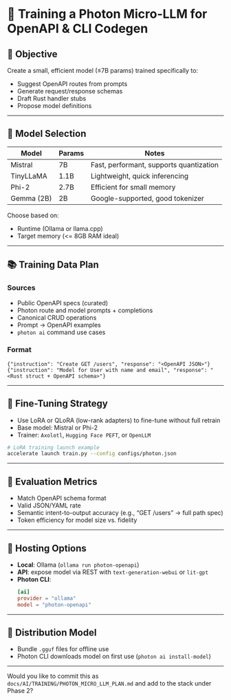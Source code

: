 # 🤖 Training a Photon Micro-LLM for OpenAPI & CLI Codegen

## 🧭 Objective

Create a small, efficient model (≤7B params) trained specifically to:
- Suggest OpenAPI routes from prompts
- Generate request/response schemas
- Draft Rust handler stubs
- Propose model definitions

---

## 🧱 Model Selection

| Model        | Params | Notes                     |
|--------------|--------|---------------------------|
| Mistral      | 7B     | Fast, performant, supports quantization |
| TinyLLaMA    | 1.1B   | Lightweight, quick inferencing |
| Phi-2        | 2.7B   | Efficient for small memory |
| Gemma (2B)   | 2B     | Google-supported, good tokenizer |

Choose based on:
- Runtime (Ollama or llama.cpp)
- Target memory (<= 8GB RAM ideal)

---

## 📚 Training Data Plan

### Sources
- Public OpenAPI specs (curated)
- Photon route and model prompts + completions
- Canonical CRUD operations
- Prompt → OpenAPI examples
- `photon ai` command use cases

### Format

```jsonl
{"instruction": "Create GET /users", "response": "<OpenAPI JSON>"}
{"instruction": "Model for User with name and email", "response": "<Rust struct + OpenAPI schema>"}
```

---

## 🧠 Fine-Tuning Strategy

- Use LoRA or QLoRA (low-rank adapters) to fine-tune without full retrain
- Base model: Mistral or Phi-2
- Trainer: `Axolotl`, `Hugging Face PEFT`, or `OpenLLM`

```bash
# LoRA training launch example
accelerate launch train.py --config configs/photon.json
```

---

## 🧪 Evaluation Metrics

- Match OpenAPI schema format
- Valid JSON/YAML rate
- Semantic intent-to-output accuracy (e.g., “GET /users” → full path spec)
- Token efficiency for model size vs. fidelity

---

## 🚀 Hosting Options

- **Local**: Ollama (`ollama run photon-openapi`)
- **API**: expose model via REST with `text-generation-webui` or `lit-gpt`
- **Photon CLI**:
  ```toml
  [ai]
  provider = "ollama"
  model = "photon-openapi"
  ```

---

## 🔐 Distribution Model

- Bundle `.gguf` files for offline use
- Photon CLI downloads model on first use (`photon ai install-model`)

---

Would you like to commit this as `docs/AI/TRAINING/PHOTON_MICRO_LLM_PLAN.md` and add to the stack under Phase 2?
